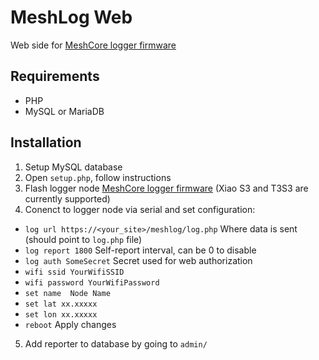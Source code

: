 # MeshLog Web
Web side for [MeshCore logger firmware](https://github.com/Anrijs/MeshCore/tree/logger)

## Requirements
- PHP
- MySQL or MariaDB

## Installation
1. Setup MySQL database
2. Open `setup.php`, follow instructions
3. Flash logger node [MeshCore logger firmware](https://github.com/Anrijs/MeshCore/tree/logger) (Xiao S3 and T3S3 are currently supported)
4. Conenct to logger node via serial and set configuration:
 - `log url https://<your_site>/meshlog/log.php` Where data is sent (should point to `log.php` file)
 - `log report 1800` Self-report interval, can be 0 to disable
 - `log auth SomeSecret` Secret used for web authorization
 - `wifi ssid YourWifiSSID`
 - `wifi password YourWifiPassword`
 - `set name  Node Name`
 - `set lat xx.xxxxx`
 - `set lon xx.xxxxx`
 - `reboot` Apply changes
5. Add reporter to database by going to `admin/`
